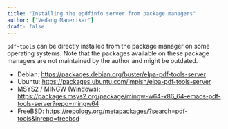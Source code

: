 ```yaml
---
title: "Installing the epdfinfo server from package managers"
author: ["Vedang Manerikar"]
draft: false
---
```


`pdf-tools` can be directly installed from the package manager on some operating systems. Note that the packages available on these package managers are not maintained by the author and might be outdated.

-   Debian: <https://packages.debian.org/buster/elpa-pdf-tools-server>
-   Ubuntu: <https://packages.ubuntu.com/impish/elpa-pdf-tools-server>
-   MSYS2 / MINGW (Windows): <https://packages.msys2.org/package/mingw-w64-x86_64-emacs-pdf-tools-server?repo=mingw64>
-   FreeBSD: <https://repology.org/metapackages/?search=pdf-tools&inrepo=freebsd>
